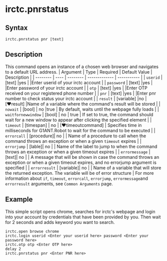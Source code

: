 # irctc.pnrstatus

## Syntax

```G1ANT
irctc.pnrstatus pnr ⟦text⟧ 
```

## Description

This command opens an instance of a chosen web browser and navigates to a default URL address.
| Argument | Type | Required | Default Value | Description |
| -------- | ---- | -------- | ------------- | ----------- |
| `userid` | [text] |yes  |    |Enter userid of your irctc account |
| `password` | [text] |yes   |    |Enter password of your irctc account |
| `otp` | [text] |yes  |    |Enter OTP received on your registered phone number |
| `pnr` | [text] |yes   |    |Enter pnr number to check status your irctc account |
| `result` | [variable] |no |  [♥result] |Name of a variable where the command's result will be stored |
| `nowait` | [bool] | no |true  | By default, waits until the webpage fully loads |
| `waitfornewwindow` | [bool]  | no | true | If set to true, the command should wait for a new window to appear after clicking the specified element |
| `timeout` | [timespan]  | no | [♥timeoutcommand] | Specifies time in milliseconds for G1ANT.Robot to wait for the command to be executed |
| `errorcall` | [procedure]| no |     | Name of a procedure to call when the command throws an exception or when a given `timeout` expires |
| `errorjump` | [lable]| no |     | Name of the label to jump to when the command throws an exception or when a given timeout expires |
| `errormessage` | [text]| no |     | A message that will be shown in case the command throws an exception or when a given timeout expires, and no errorjump argument is specified |
| `errorresult` | [variable]| no |     | Name of a variable that will store the returned exception. The variable will be of error structure |
For more information about `if`, `timeout`, `errorcall`, `errorjump`, `errormessage`and `errorresult` arguments, see `Common Arguments` page.

## Example

This simple script opens chrome, searches for irctc's webpage and login into your account by credentials that have been provided by you. Then wait for 2 seconds and adds keyword you want to search.

```G1ANT
irctc.open browse chrome
irctc.login userid <Enter your userid here> password <Enter your password here>
irctc.otp otp <Enter OTP here>
delay 2
irctc.pnrstatus pnr <Enter PNR here>
```
